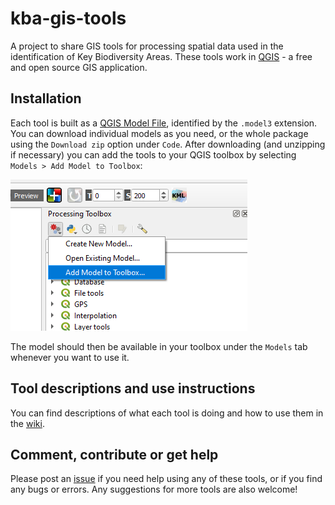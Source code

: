 # kba-gis-tools

A project to share GIS tools for processing spatial data used in the identification of Key Biodiversity Areas. These tools work in [QGIS](https://qgis.org/) - a free and open source GIS application.

## Installation

Each tool is built as a [QGIS Model File](https://docs.qgis.org/3.40/en/docs/user_manual/processing/modeler.html), identified by the `.model3` extension. You can download individual models as you need, or the whole package using the `Download zip` option under `Code`. After downloading (and unzipping if necessary) you can add the tools to your QGIS toolbox by selecting `Models > Add Model to Toolbox`:

![](imgs/add-to-toolbox.png)

The model should then be available in your toolbox under the `Models` tab whenever you want to use it.

## Tool descriptions and use instructions

You can find descriptions of what each tool is doing and how to use them in the [wiki](https://github.com/lizevons/kba-gis-tools/wiki).

## Comment, contribute or get help

Please post an [issue](https://github.com/lizevons/kba-gis-tools/issues) if you need help using any of these tools, or if you find any bugs or errors. Any suggestions for more tools are also welcome!
